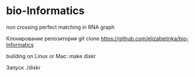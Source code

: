 # bio-Informatics
non crossing perfect matching in RNA graph

Клонирование репозитория git clone https://github.com/elizabetinka/bio-Informatics

building on Linux or Mac: make diskr

Запуск ./diskr 
